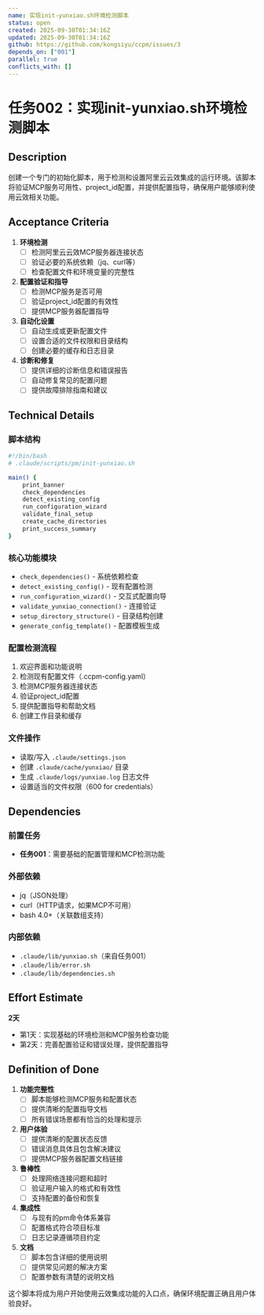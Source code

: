```yaml
---
name: 实现init-yunxiao.sh环境检测脚本
status: open
created: 2025-09-30T01:34:16Z
updated: 2025-09-30T01:34:16Z
github: https://github.com/kongsiyu/ccpm/issues/3
depends_on: ["001"]
parallel: true
conflicts_with: []
---
```


# 任务002：实现init-yunxiao.sh环境检测脚本

## Description

创建一个专门的初始化脚本，用于检测和设置阿里云云效集成的运行环境。该脚本将验证MCP服务可用性、project_id配置，并提供配置指导，确保用户能够顺利使用云效相关功能。

## Acceptance Criteria

1. **环境检测**
   - [ ] 检测阿里云云效MCP服务器连接状态
   - [ ] 验证必要的系统依赖（jq、curl等）
   - [ ] 检查配置文件和环境变量的完整性

2. **配置验证和指导**
   - [ ] 检测MCP服务是否可用
   - [ ] 验证project_id配置的有效性
   - [ ] 提供MCP服务器配置指导

3. **自动化设置**
   - [ ] 自动生成或更新配置文件
   - [ ] 设置合适的文件权限和目录结构
   - [ ] 创建必要的缓存和日志目录

4. **诊断和修复**
   - [ ] 提供详细的诊断信息和错误报告
   - [ ] 自动修复常见的配置问题
   - [ ] 提供故障排除指南和建议

## Technical Details

### 脚本结构
```bash
#!/bin/bash
# .claude/scripts/pm/init-yunxiao.sh

main() {
    print_banner
    check_dependencies
    detect_existing_config
    run_configuration_wizard
    validate_final_setup
    create_cache_directories
    print_success_summary
}
```

### 核心功能模块
- `check_dependencies()` - 系统依赖检查
- `detect_existing_config()` - 现有配置检测
- `run_configuration_wizard()` - 交互式配置向导
- `validate_yunxiao_connection()` - 连接验证
- `setup_directory_structure()` - 目录结构创建
- `generate_config_template()` - 配置模板生成

### 配置检测流程
1. 欢迎界面和功能说明
2. 检测现有配置文件（.ccpm-config.yaml）
3. 检测MCP服务器连接状态
4. 验证project_id配置
5. 提供配置指导和帮助文档
6. 创建工作目录和缓存

### 文件操作
- 读取/写入 `.claude/settings.json`
- 创建 `.claude/cache/yunxiao/` 目录
- 生成 `.claude/logs/yunxiao.log` 日志文件
- 设置适当的文件权限（600 for credentials）

## Dependencies

### 前置任务
- **任务001**：需要基础的配置管理和MCP检测功能

### 外部依赖
- jq（JSON处理）
- curl（HTTP请求，如果MCP不可用）
- bash 4.0+（关联数组支持）

### 内部依赖
- `.claude/lib/yunxiao.sh`（来自任务001）
- `.claude/lib/error.sh`
- `.claude/lib/dependencies.sh`

## Effort Estimate

**2天**

- 第1天：实现基础的环境检测和MCP服务检查功能
- 第2天：完善配置验证和错误处理，提供配置指导

## Definition of Done

1. **功能完整性**
   - [ ] 脚本能够检测MCP服务和配置状态
   - [ ] 提供清晰的配置指导文档
   - [ ] 所有错误场景都有恰当的处理和提示

2. **用户体验**
   - [ ] 提供清晰的配置状态反馈
   - [ ] 错误消息具体且包含解决建议
   - [ ] 提供MCP服务器配置文档链接

3. **鲁棒性**
   - [ ] 处理网络连接问题和超时
   - [ ] 验证用户输入的格式和有效性
   - [ ] 支持配置的备份和恢复

4. **集成性**
   - [ ] 与现有的pm命令体系兼容
   - [ ] 配置格式符合项目标准
   - [ ] 日志记录遵循项目约定

5. **文档**
   - [ ] 脚本包含详细的使用说明
   - [ ] 提供常见问题的解决方案
   - [ ] 配置参数有清楚的说明文档

这个脚本将成为用户开始使用云效集成功能的入口点，确保环境配置正确且用户体验良好。
